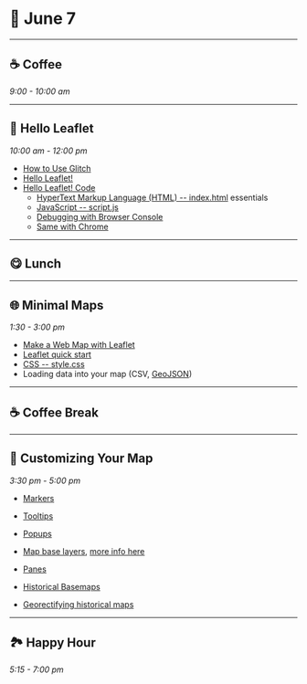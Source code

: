 # 🍁 June 7

<hr>

## ☕ Coffee
_9:00 - 10:00 am_ 

<hr>

## 🍃 Hello Leaflet
_10:00 am - 12:00 pm_ 

- [How to Use Glitch](https://help.glitch.com/kb/section/2/)
- [Hello Leaflet!](https://hexagonal-sapphire-dress.glitch.me/)
- [Hello Leaflet! Code](https://glitch.com/edit/#!/hexagonal-sapphire-dress)
    - [HyperText Markup Language (HTML) -- index.html](https://developer.mozilla.org/en-US/docs/Web/HTML) essentials
    - [JavaScript -- script.js](https://developer.mozilla.org/en-US/docs/Web/JavaScript) 
    - [Debugging with Browser Console](https://firefox-source-docs.mozilla.org/devtools-user/browser_console/index.html)
    - [Same with Chrome](https://developer.chrome.com/docs/devtools/console/)

    
<hr>

## 😋 Lunch

<hr>

## 🌐 Minimal Maps 
_1:30 - 3:00 pm_ 

- [Make a Web Map with Leaflet](https://blog.glitch.com/post/make-a-web-map-with-leaflet)
- [Leaflet quick start](https://leafletjs.com/examples/quick-start/)
- [CSS -- style.css](https://developer.mozilla.org/en-US/docs/Web/CSS)
- Loading data into your map (CSV, [GeoJSON](https://leafletjs.com/examples/geojson/))

<hr>

## ☕ Coffee Break

<hr>

## 🍭 Customizing Your Map
_3:30 pm - 5:00 pm_ 


- [Markers](https://leafletjs.com/examples/custom-icons/)
- [Tooltips](https://leafletjs.com/reference.html#tooltip)
- [Popups](https://leafletjs.com/reference.html#popup)


- [Map base layers](https://leaflet-extras.github.io/leaflet-providers/preview/), [more info here](https://github.com/leaflet-extras/leaflet-providers)
- [Panes](https://leafletjs.com/examples/map-panes/)
- [Historical Basemaps](https://github.com/aourednik/historical-basemaps)
- [Georectifying historical maps](https://www.davidrumsey.com/view/georeferencer)

<hr>

## 🏞️ Happy Hour
_5:15 - 7:00 pm_ 
